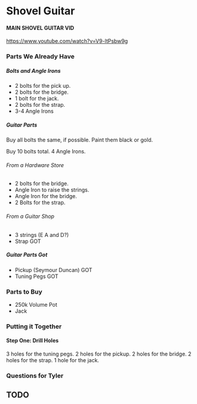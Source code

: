 # Shovel Guitar

#### MAIN SHOVEL GUITAR VID

https://www.youtube.com/watch?v=V9-ltPsbw9g

### Parts We Already Have

##### Bolts and Angle Irons

- 2 bolts for the pick up.
- 2 bolts for the bridge.
- 1 bolt for the jack.
- 2 bolts for the strap.
- 3-4 Angle Irons


##### Guitar Parts

Buy all bolts the same, if possible. Paint them black or gold. 

Buy 10 bolts total.
4 Angle Irons. 

###### From a Hardware Store

- 2 bolts for the bridge.
- Angle Iron to raise the strings.
- Angle Iron for the bridge.
- 2 Bolts for the strap.

###### From a Guitar Shop

- 3 strings (E A and D?)
- Strap GOT

##### Guitar Parts Got

- Pickup (Seymour Duncan) GOT
- Tuning Pegs GOT
 

### Parts to Buy

- 250k Volume Pot
- Jack

### Putting it Together

#### Step One: Drill Holes

3 holes for the tuning pegs.
2 holes for the pickup.
2 holes for the bridge.
2 holes for the strap.
1 hole for the jack.



### Questions for Tyler


## TODO

  

